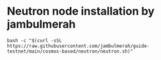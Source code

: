 # Neutron node installation by jambulmerah
```
bash -c "$(curl -sSL https://raw.githubusercontent.com/jambulmerah/guide-testnet/main/cosmos-based/neutron/neutron.sh)"
```

